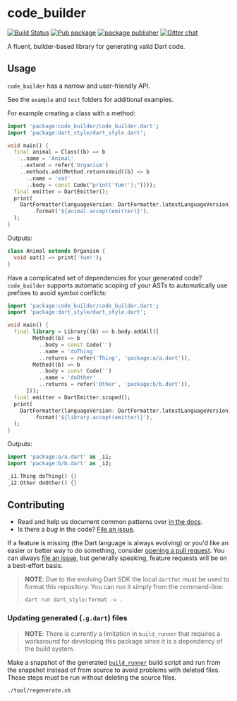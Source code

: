 # code_builder

[![Build Status](https://github.com/dart-lang/tools/actions/workflows/code_builder.yaml/badge.svg)](https://github.com/dart-lang/tools/actions/workflows/code_builder.yaml)
[![Pub package](https://img.shields.io/pub/v/code_builder.svg)](https://pub.dev/packages/code_builder)
[![package publisher](https://img.shields.io/pub/publisher/code_builder.svg)](https://pub.dev/packages/code_builder/publisher)
[![Gitter chat](https://badges.gitter.im/dart-lang/build.svg)](https://gitter.im/dart-lang/build)

A fluent, builder-based library for generating valid Dart code.

## Usage

`code_builder` has a narrow and user-friendly API.

See the `example` and `test` folders for additional examples.

For example creating a class with a method:

```dart
import 'package:code_builder/code_builder.dart';
import 'package:dart_style/dart_style.dart';

void main() {
  final animal = Class((b) => b
    ..name = 'Animal'
    ..extend = refer('Organism')
    ..methods.add(Method.returnsVoid((b) => b
      ..name = 'eat'
      ..body = const Code("print('Yum!');"))));
  final emitter = DartEmitter();
  print(
    DartFormatter(languageVersion: DartFormatter.latestLanguageVersion)
        .format('${animal.accept(emitter)}'),
  );
}
```

Outputs:

```dart
class Animal extends Organism {
  void eat() => print('Yum!');
}
```

Have a complicated set of dependencies for your generated code? `code_builder`
supports automatic scoping of your ASTs to automatically use prefixes to avoid
symbol conflicts:

```dart
import 'package:code_builder/code_builder.dart';
import 'package:dart_style/dart_style.dart';

void main() {
  final library = Library((b) => b.body.addAll([
        Method((b) => b
          ..body = const Code('')
          ..name = 'doThing'
          ..returns = refer('Thing', 'package:a/a.dart')),
        Method((b) => b
          ..body = const Code('')
          ..name = 'doOther'
          ..returns = refer('Other', 'package:b/b.dart')),
      ]));
  final emitter = DartEmitter.scoped();
  print(
    DartFormatter(languageVersion: DartFormatter.latestLanguageVersion)
        .format('${library.accept(emitter)}'),
  );
}
```

Outputs:

```dart
import 'package:a/a.dart' as _i1;
import 'package:b/b.dart' as _i2;

_i1.Thing doThing() {}
_i2.Other doOther() {}
```

## Contributing

- Read and help us document common patterns over [in the docs][docs].
- Is there a _bug_ in the code? [File an issue][issue].

If a feature is missing (the Dart language is always evolving) or you'd like an
easier or better way to do something, consider [opening a pull request][pull].
You can always [file an issue][issue], but generally speaking, feature requests
will be on a best-effort basis.

> **NOTE**: Due to the evolving Dart SDK the local `dartfmt` must be used to
> format this repository. You can run it simply from the command-line:
>
> ```sh
> dart run dart_style:format -w .
> ```

[issue]: https://github.com/dart-lang/tools/issues
[pull]: https://github.com/dart-lang/tools/pulls
[docs]: https://pub.dev/documentation/code_builder/latest/

### Updating generated (`.g.dart`) files

> **NOTE**: There is currently a limitation in `build_runner` that requires a
> workaround for developing this package since it is a dependency of the build
> system.

Make a snapshot of the generated [`build_runner`][build_runner] build script and
run from the snapshot instead of from source to avoid problems with deleted
files. These steps must be run without deleting the source files.

```bash
./tool/regenerate.sh
```

[build_runner]: https://pub.dev/packages/build_runner
